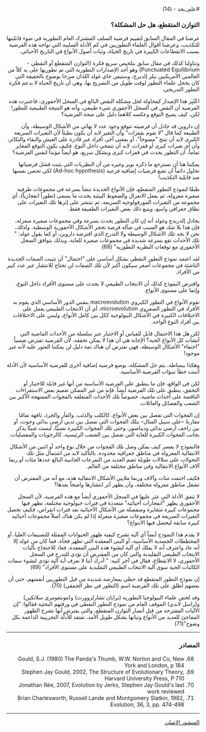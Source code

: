 <div dir="rtl">

#علم_بجد - (14)

### التوازن المتقطع، هل حل المشكلة؟

عرضنا في المقال السابق لتقييم فرضية السلف المشترك العام التطورية في ضوء قابليتها للتكذيب، وعرضنا أقوال العلماء التطوريين في كم الأدلة السلبية التي تواجه هذه الفرضية بسبب الانقطاعات الكبيرة في تاريخ الحياة، وثبات أصول الأنواع في التاريخ الأحيائي.

وتناولنا كذلك في مقال سابق بتلخيص سريع فكرة (التوازن المتقطع أو النقطي - Punctuated Equilibrium) وهو أحد الإصدارات التطورية التي تم تطوريها على يد كلاً من العالمين الأمريكيين نيلز إلديرج، وستيفن جاي غولد اللذان صرحا بوضوح بالحقيقة التي كان يخجل علماء التطور لوقت طويل من التصريح بها، وهي أن تاريخ الحياة لا يدعم فكرة التطور التدريجي.

اعْتُبِر هذا الإصدار كمحاولة لحل مشكلة النقص البالغ في السجل الأحفوري، فاعتبرت هذه الفرضية أن النقص في السجل الأحفوري شيء طبيعي، وأنه هو النتيجة الطبيعية للتطور! لكن، كيف يصبح التوقع وعكسه كلاهما دليل على صحة الفرضية؟

إن داروين قد جادل أن فرضيته تتوقع وجود عدد لا نهائي من الأشكال الوسيطة، وأن الطبيعة كما قال "لا تقوم بقفزات" وأن التغير لابد أن يكون بطيئاً لأن التغيرات السريعة الكبرى لابد أن تنتج "مسوخاً"، أو بمعنى آخر، أفراد غير قادرة على العيش والبقاء والتكاثر، وأن أي تغيرات كبرى أو قفزات، لابد أن تنمحي داخل النوع. فكيف يكون التوقع المغاير تماماً، أن التطور يحدث في قفزات كبرى وبشكل سريع، هو أيضاً مؤيداً لنفس الفرضية؟

يمكننا هنا أن نسترجع ما ذكره بوبر وغيره من أن النظريات التي يثبت فشل فرضياتها تحاول دائماً أن تضع فرضيات إضافية فرعية (Ad-hoc hypothesis) لكي تحصن نفسها ضد قابلية التكذيب!

طبقًا لنموذج التطور المتقطع، فإن الأنواع الجديدة تنشأ بسرعة في مجموعات طرفية صغيرة معزولة، ثم بفعل الانعزال والضغوط البيئية يحدث ما يسمى (تطوراً انفجارياً)، أي مجموعة من التغيرات المورفولوجية السريعة، ثم تنتشر على إثرها تلك التغيرات على نطاق جغرافي واسع، ويتبع ذلك بعض التغيرات الطفيفة فقط.

يجادل إلدريدج وغولد أنه إن كان التطور يحدث بسرعة وفي مجموعات صغيرة منعزلة، فإن هذا بلا شك هو السبب في ضآلة فرصة تحجر الأشكال الأحفورية الوسطية. ولذلك، نحن لا نجد تلك الأشكال الوسيطة ولا التدرج الذي افترضه داروين، أو كما يقول غولد: " تلك الأحداث تقع بسرعة شديدة في مجموعات صغيرة للغاية، وبذلك يتوافق السجل الأحفوري مع توقعات النظرية التطورية" (68)

لقد اعتمد نموذج التطور النقطي بشكل أساسي على "احتمال" أن تثبيت الصفات الجديدة الناشئة في مجموعات أصغر سيكون أكبر لأن تلك الصفات لن تحتاج للانتشار عبر عدد كبير من الأفراد.

وافترض النموذج كذلك أن الانتخاب الطبيعي لا يحدث على مستوى الأفراد داخل النوع، وإنما على مستوى الأنواع.

تقوم الأنواع في التطور الكبروي macroevolution بنفس الدور الأساسي الذي يقوم به الأفراد في التطور الصغروي microevolution، أي أن الانتخاب الطبيعي يعمل على الاختلافات الكبيرة في الأشكال البيولوجية ككل بين كامل الأنواع، وليس على الاختلافات بين أفراد النوع الواحد.

لكن هل هذا الاحتمال قابل للقياس أو الاختبار عبر سلسلة من الأحداث الماضية التي أنشأت كل الأنواع الحية؟ الإجابة هي أن هذا لا يمكن تحققه، لأن الفرضية تفترض ضمنياً "اختفاء" الأشكال الوسيطة. فهي تفترض أن هناك ثمة دليل لن يمكننا العثور عليه لأنه غير موجود!

وهكذا ببساطة، يتم حل المشكلة، بوضع فرضية إضافية أخرى للفرضية الأساسية لأن الأدلة أثبتت خطأ تنبؤات الفرضية الأساسية.

لكن في الواقع، فإن ما ينطبق على الفرضية الأساسية من أنها غير قابلة للاختبار أو التحقق، ينطبق على تلك الفرضية أيضاً. فإنه من غير الممكن تعميم بعض الاستقراءات الناقصة على أحداث ماضية، خصوصاً تلك الأحداث المتعلقة بالفجوات الممنهجة الأكبر بين الشعب والفصائل والعائلات.

إن الفجوات التي تفصل بين بعض الأنواع، كالكلب والذئب، والفأر والجرذ، تافهة تمامًا مقارنةً –على سبيل المثال– بتلك الفجوات التي تفصل بين ثديي أرضي بدائي وحوت، أو بين زاحف أرضي بدائي وديناصور، وحتى تلك الفجوات الكبيرة نسبيًّا، ليست شيئًا يذكر بجانب الفجوات الكبيرة للغاية التي تفصل بين الشعب الرئيسية، كالرخويات والمفصليات.

فالنموذج لا يفسر كيف يمكن وصل تلك الفجوات من خلال نوع واحد أو اثنين من الأشكال الانتقالية المعزولة في مناطق جغرافية محدودة. بالتأكيد لابد من اشتمال مثل تلك التحولات على سلالات طويلة تضم العديد من التفرعات الجانبية البالغ عددها مئات أو ربما آلاف الأنواع الانتقالية وفي مناطق مختلفة من العالم.

فكيف اختفت مئات وآلاف وربما ملايين الأشكال الانتقالية هذه، مع أنه من المفترض أن تشغل مناطق معزولة مختلفة، وأن يظهر أثر انتشارها واضحاً بعدها؟

لا تتفق الأدلة التي عثر عليها في السجل الأحفوري أيضاً مع هذه الفرضية، لأن السجل الأحفوري يظهر "انفجارات أحيائية" متعددة في فترات جيولوجية مختلفة، تظهر فيها مجموعات كبيرة متغايرة ومنفصلة من الأشكال الأحيائية بعد فترات انقراض، فكيف تحصل التغيرات السريعة في مجموعات صغيرة منعزلة إذا لم يكن هناك أصلاً مجموعات أحيائية كبيرة سابقة ليحصل فيها الانتواع؟

لا يقدم هذا النموذج أيضاً أي آلية تشرح كيفية ظهور الحيوانات الممثلة للتصنيفات العليا، أو المخططات الجسدية الأساسية، أو البنى المعقدة التي تظهر فجأة. فما كان من غولد إلا أنه عاد واعترف أنه لا يملك أي آلية لنشوء هذه البنى المعقدة، فعاد للاحتجاج بآليات الانتخاب الطبيعي التقليدية والتي كان من المفترض أن تؤدي للتدرج في السجل الأحفوري، لا الانقطاع، فقال في آخر كتبه: " أدرك أننا لا نعرف أية آلية تؤدي لنشوء سمات الكائنات الحية سوى آلية الانتخاب الطبيعي التقليدية على مستوى الأفراد" (69)

إن نموذج التطور المتقطع قد حظي بمعارضة شديدة من قبل التطوريين أنفسهم، حتى أن بعضهم أطلق على تلك الفرضية اسم (التطور في نظر الحمقى) (70).

وقد لخص علماء البيولوجيا التطورية (برايان تشارلزوورث) و(مونتغومري سلاتكين) و(راسل لاندي) الموقف العام من نموذج التطور النقطي في ورقتهم البحثية فقالوا: "إن الآليات المقترحة من قبل أنصار التوازن المتقطع، والتي يفترض أنها تشرح الظهور المفاجئ للعديد من الأنواع وثباتها بشكل طويل الأمد، تفتقد للأدلَّة التجريبية الداعمة بكل وضوح"(71)

***

### المصادر

68) Gould, S.J. (1980) The Panda's Thumb, W.W. Norton and Co, New York and London, p 184
69) Stephen Jay Gould, 2002, The Structure of Evolutionary Theory, Harvard University Press, P 710
70) Jonathan Rée, 2007, Evolution by Jerks, Stephen Jay Gould's last work reviewed
71) Brian Charlesworth, Russell Lande and Montgomery Slatkin, 1982, Evolution, 36, 3, pp. 474-498

***

[المنشور الاصلي](https://www.facebook.com/akotbfb/posts/3127806000780886)

</div>